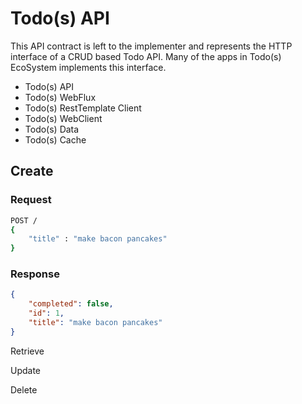 # Todo(s) API

This API contract is left to the implementer and represents the HTTP interface of a CRUD based Todo API.  Many of the apps in Todo(s) EcoSystem implements this interface.

* Todo(s) API
* Todo(s) WebFlux
* Todo(s) RestTemplate Client
* Todo(s) WebClient
* Todo(s) Data
* Todo(s) Cache

## Create

### Request  

```bash
POST /
{
    "title" : "make bacon pancakes"
}
```

### Response

```json
{
    "completed": false,
    "id": 1,
    "title": "make bacon pancakes"
}
```

Retrieve

Update

Delete

